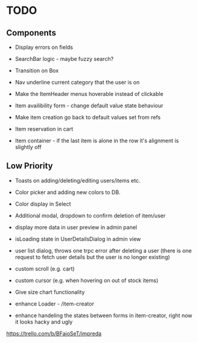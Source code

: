 # TODO

## Components

- Display errors on fields
- SearchBar logic - maybe fuzzy search?
- Transition on Box

- Nav underline current category that the user is on
- Make the ItemHeader menus hoverable instead of clickable

- Item availibility form - change default value state behaviour
- Make item creation go back to default values set from refs
- Item reservation in cart
- Item container - if the last item is alone in the row it's alignment is slightly off

## Low Priority

- Toasts on adding/deleting/editing users/items etc.
- Color picker and adding new colors to DB.
- Color display in Select
- Additional modal, dropdown to confirm deletion of item/user

- display more data in user preview in admin panel
- isLoading state in UserDetailsDialog in admin view
- user list dialog, throws one trpc error after deleting a user (there is one request to fetch user details but the user is no longer existing)

- custom scroll (e.g. cart)
- custom cursor (e.g. when hovering on out of stock items)
- Give size chart functionality
- enhance Loader - /item-creator
- enhance handeling the states between forms in item-creator, right now it looks hacky and ugly

https://trello.com/b/BFajoSeT/impreda
